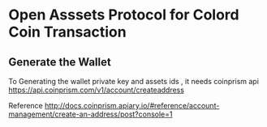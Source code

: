 # Open Asssets Protocol for Colord Coin Transaction

## Generate the Wallet 

To Generating the wallet private key and assets ids , it needs coinprism api 
https://api.coinprism.com/v1/account/createaddress

Reference 
http://docs.coinprism.apiary.io/#reference/account-management/create-an-address/post?console=1

